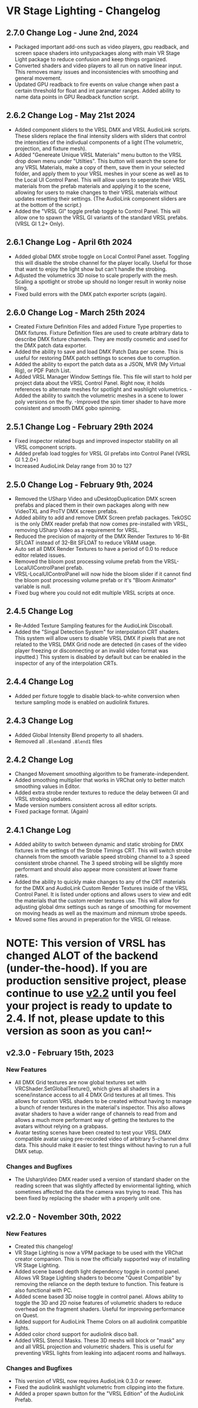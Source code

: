 # VR Stage Lighting - Changelog

## 2.7.0 Change Log - June 2nd, 2024
- Packaged important add-ons such as video players, gpu readback, and screen space shaders into unitypackages along with main VR Stage Light package to reduce confusion and keep things organized.
- Converted shaders and video players to all run on native linear input. This removes many issues and inconsistencies with smoothing and general movement.
- Updated GPU readback to fire events on value change when past a certain threshold for float and int paramater ranges. Added ability to name data points in GPU Readback function script.

## 2.6.2 Change Log - May 21st 2024
- Added component sliders to the VRSL DMX and VRSL AudioLink scripts. These sliders replace the final intensity sliders with sliders that control the intensities of the indivdual components of a light (The volumetric, projection, and fixture mesh).
- Added "Genereate Unique VRSL Materials" menu button to the VRSL drop down menu under "Utilties". This button will search the scene for any VRSL Materials, make a copy of them, save them in your selected folder, and apply them to your VRSL meshes in your scene as well as to the Local UI Control Panel. This will allow users to seperate their VRSL materials from the prefab materials and applying it to the scene, allowing for users to make changes to their VRSL materials without updates resetting their settings. (The AudioLink component sliders are at the bottom of the script.)
- Added the "VRSL GI" toggle prefab toggle to Control Panel. This will allow one to spawn the VRSL GI variants of the standard VRSL prefabs. (VRSL GI 1.2+ Only).

## 2.6.1 Change Log - April 6th 2024
- Added global DMX strobe toggle on Local Control Panel asset. Toggling this will disable the strobe channel for the player locally. Useful for those that want to enjoy the light show but can't handle the strobing.
- Adjusted the volumetrics 3D noise to scale properly with the mesh. Scaling a spotlight or strobe up should no longer result in wonky noise tiling.
- Fixed build errors with the DMX patch exporter scripts (again).

## 2.6.0 Change Log - March 25th 2024
- Created Fixture Definition Files and added Fixture Type properties to DMX fixtures. Fixture Definition files are used to create arbitrary data to describe DMX fixture channels. They are mostly cosmetic and used for the DMX patch data exporter.
- Added the ability to save and load DMX Patch Data per scene. This is useful for restoring DMX patch settings to scenes due to corruption.
- Added the ability to export the patch data as a JSON, MVR (My Virtual Rig), or PDF Patch List. 
- Added VRSL Manager Window Settings file. This file will start to hold per project data about the VRSL Control Panel. Right now, it holds references to alternate meshes for spotlight and washlight volumetrics.
-Added the ability to switch the volumetric meshes in a scene to lower poly versions on the fly.
-Improved the spin timer shader to have more consistent and smooth DMX gobo spinning.

## 2.5.1 Change Log - February 29th 2024

- Fixed inspector related bugs and improved inspector stability on all VRSL component scripts.
- Added prefab load toggles for VRSL GI prefabs into Control Panel (VRSL GI 1.2.0+)
- Increased AudioLink Delay range from 30 to 127

## 2.5.0 Change Log - February 9th, 2024
- Removed the USharp Video and uDesktopDuplication DMX screen prefabs and placed them in their own packages along with new VideoTXL and ProTV DMX screen prefabs.
- Added ability to add and remove DMX Screen prefab packages. TekOSC is the only DMX reader prefab that now comes pre-installed with VRSL, removing USharp Video as a requirement for VRSL.
- Reduced the precision of majority of the DMX Render Textures to 16-Bit SFLOAT instead of 32-Bit SFLOAT to reduce VRAM usage.
- Auto set all DMX Render Textures to have a period of 0.0 to reduce editor related issues.
- Removed the bloom post processing volume prefab from the VRSL-LocalUIControlPanel prefab.
-  VRSL-LocalUIControlPanel will now hide the bloom slider if it cannot find the bloom post processing volume prefab or it's "Bloom Animator" variable is null.
- Fixed bug where you could not edit multiple VRSL scripts at once.

## 2.4.5 Change Log
- Re-Added Texture Sampling features for the AudioLink Discoball.
- Added the "Singal Detection System" for interpolation CRT shaders. This system will allow users to disable VRSL DMX if pixels that are not related to the VRSL DMX Grid node are detected (in cases of the video player freezing or disconnecting or an invalid video format was inputted.) This system is disabled by default but can be enabled in the inspector of any of the interpolation CRTs.

## 2.4.4 Change Log
- Added per fixture toggle to disable black-to-white conversion when texture sampling mode is enabled on audiolink fixtures.

## 2.4.3 Change Log
- Added Global Intensity Blend property to all shaders.
- Removed all `.Blend`and `.Blend1` files

## 2.4.2 Change Log
- Changed Movement smoothing algorithm to be framerate-independent.
- Added smoothing multiplier that works in VRChat only to better match smoothing values in Editor. 
- Added extra strobe render textures to reduce the delay between GI and VRSL strobing updates.
- Made version numbers consistent across all editor scripts.
- Fixed package format. (Again)

## 2.4.1 Change Log
- Added ability to switch between dynamic and static strobing for DMX fixtures in the settings of the Strobe Timings CRT. This will switch strobe channels from the smooth variable speed strobing channel to a 3 speed consistent strobe channel. The 3 speed strobing will be slightly more performant and should also appear more consistent at lower frame rates.
- Added the ability to quickly make changes to any of the CRT materials for the DMX and AudioLink Custom Render Textures inside of the VRSL Control Panel. It is listed under options and allows users to view and edit the materials that the custom render textures use. This will allow for adjusting global dmx settings such as range of smoothing for movement on moving heads as well as the maximum and minmum strobe speeds.
- Moved some files around in preperation for the VRSL GI release.

# NOTE: This version of VRSL has changed ALOT of the backend (under-the-hood). If you are production sensitive project, please continue to use [v2.2](https://github.com/AcChosen/VR-Stage-Lighting/releases/tag/v2.2.0) until you feel your project is ready to update to 2.4. If not, please update to this version as soon as you can!~

## v2.3.0 - February 15th, 2023
### New Features
- All DMX Grid textures are now global textures set with VRCShader.SetGlobalTexture(), which gives all shaders in a scene/instance access to all 4 DMX Grid textures at all times. This allows for custom VRSL shaders to be created without having to manage a bunch of render textures in the material's inspector. This also allows avatar shaders to have a wider range of channels to read from and allows a much more performant way of getting the textures to the avatars without relying on a grabpass.
- Avatar testing scenes have been created to test your VRSL DMX compatible avatar using pre-recorded video of arbitrary 5-channel dmx data. This should make it easier to test things without having to run a full DMX setup.

### Changes and Bugfixes
- The UsharpVideo DMX reader used a version of standard shader on the reading screen that was slightly affected by enviormental lighting, which sometimes affected the data the camera was trying to read. This has been fixed by replacing the shader with a properly unlit one.




## v2.2.0 - November 30th, 2022
### New Features
- Created this changelog!
- VR Stage Lighting is now a VPM package to be used with the VRChat creator companion. This is now the officially supported way of installing VR Stage Lighting.
- Added scene based depth light dependency toggle in control panel. Allows VR Stage Lighting shaders to become "Quest Compatible" by removing the reliance on the depth texture to function. This feature is also functional with PC.
- Added scene based 3D noise toggle in control panel. Allows ability to toggle the 3D and 2D noise features of volumetric shaders to reduce overhead on the fragment shaders. Useful for improving performance on Quest.
- Added support for AudioLink Theme Colors on all audiolink compatible lights.
- Added color chord support for audiolink disco ball.
- Added VRSL Stencil Masks. These 3D meshs will block or "mask" any and all VRSL projection and volumetric shaders. This is useful for preventing VRSL lights from leaking into adjacent rooms and hallways.

### Changes and Bugfixes
- This version of VRSL now requires AudioLink 0.3.0 or newer.
- Fixed the audiolink washlight volumetric from clipping into the fixture.
- Added a proper spawn button for the "VRSL Edition" of the AudioLink Prefab.




